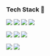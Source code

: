### Tech Stack 👋
<img src="https://img.shields.io/badge/ Python -3776AB?style=flat-square&logo=Python&logoColor=white"/></a>
<img src="https://img.shields.io/badge/ C -A8B9CC?style=flat-square&logo=C&logoColor=white"/></a>
<img src="https://img.shields.io/badge/ JAVA -FF7200?style=flat-square&logo=JAVA&logoColor=white"/></a>
<img src="https://img.shields.io/badge/ JavaScript -F7DF1E?style=flat-square&logo=JavaScript&logoColor=white"/></a>

<img src="https://img.shields.io/badge/ .NET -512BD4?style=flat-square&logo=.NET&logoColor=white"/></a>
<img src="https://img.shields.io/badge/ DevExpress -FF7200?style=flat-square&logo=DevExpress&logoColor=white"/></a>
<img src="https://img.shields.io/badge/ Django -092E20?style=flat-square&logo=Django&logoColor=white"/></a>

<img src="https://img.shields.io/badge/ Oracle -F80000?style=flat-square&logo=Oracle&logoColor=white"/></a>
<img src="https://img.shields.io/badge/ PostgreSQL -4169E1?style=flat-square&logo=PostgreSQL&logoColor=white"/></a>


<!--
**jieunb3333/jieunb3333** is a ✨ _special_ ✨ repository because its `README.md` (this file) appears on your GitHub profile.

Here are some ideas to get you started:

- 🔭 I’m currently working on ...
- 🌱 I’m currently learning ...
- 👯 I’m looking to collaborate on ...
- 🤔 I’m looking for help with ...
- 💬 Ask me about ...
- 📫 How to reach me: ...
- 😄 Pronouns: ...
- ⚡ Fun fact: ...
-->
